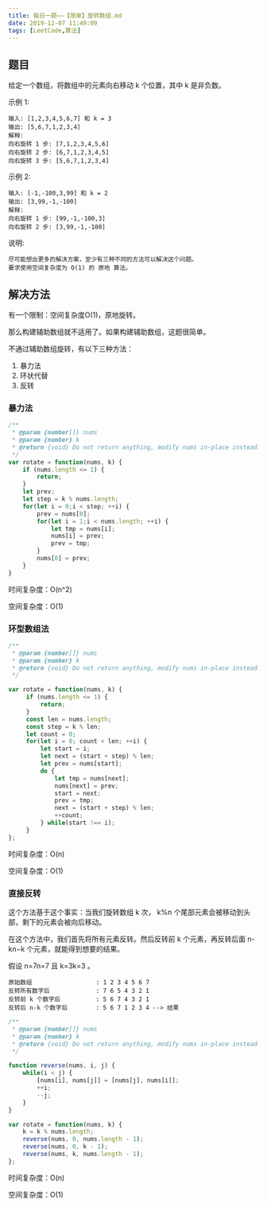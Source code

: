 ```yaml
---
title: 每日一题——【简单】旋转数组.md
date: 2019-12-07 11:49:09
tags: [LeetCode,算法]
---
```


## 题目
给定一个数组，将数组中的元素向右移动 k 个位置，其中 k 是非负数。

示例 1:
```
输入: [1,2,3,4,5,6,7] 和 k = 3
输出: [5,6,7,1,2,3,4]
解释:
向右旋转 1 步: [7,1,2,3,4,5,6]
向右旋转 2 步: [6,7,1,2,3,4,5]
向右旋转 3 步: [5,6,7,1,2,3,4]
```
示例 2:
```
输入: [-1,-100,3,99] 和 k = 2
输出: [3,99,-1,-100]
解释: 
向右旋转 1 步: [99,-1,-100,3]
向右旋转 2 步: [3,99,-1,-100]
```
说明:
```
尽可能想出更多的解决方案，至少有三种不同的方法可以解决这个问题。
要求使用空间复杂度为 O(1) 的 原地 算法。
```


## 解决方法
有一个限制：空间复杂度O(1)，原地旋转。

那么构建辅助数组就不适用了。如果构建辅助数组，这题很简单。

不通过辅助数组旋转，有以下三种方法：
1. 暴力法
2. 环状代替
3. 反转

### 暴力法
```js
/**
 * @param {number[]} nums
 * @param {number} k
 * @return {void} Do not return anything, modify nums in-place instead.
 */
var rotate = function(nums, k) {
    if (nums.length <= 1) {
        return;
    }
    let prev;
    let step = k % nums.length;
    for(let i = 0;i < step; ++i) {
        prev = nums[0];
        for(let i = 1;i < nums.length; ++i) {
            let tmp = nums[i];
            nums[i] = prev;
            prev = tmp;
        }
        nums[0] = prev;
    }
}
```

时间复杂度：O(n^2)

空间复杂度：O(1)

### 环型数组法

```js
/**
 * @param {number[]} nums
 * @param {number} k
 * @return {void} Do not return anything, modify nums in-place instead.
 */

var rotate = function(nums, k) {
     if (nums.length <= 1) {
         return;
     }
     const len = nums.length;
     const step = k % len;
     let count = 0;
     for(let i = 0; count < len; ++i) {
         let start = i;
         let next = (start + step) % len;
         let prev = nums[start];
         do {
             let tmp = nums[next];
             nums[next] = prev;
             start = next;
             prev = tmp;
             next = (start + step) % len;
             ++count;
         } while(start !== i);
     }
};
```

时间复杂度：O(n)

空间复杂度：O(1)

### 直接反转
这个方法基于这个事实：当我们旋转数组 k 次， k%n 个尾部元素会被移动到头部，剩下的元素会被向后移动。

在这个方法中，我们首先将所有元素反转。然后反转前 k 个元素，再反转后面 n-kn−k 个元素，就能得到想要的结果。

假设 n=7n=7 且 k=3k=3 。
```
原始数组                  : 1 2 3 4 5 6 7
反转所有数字后             : 7 6 5 4 3 2 1
反转前 k 个数字后          : 5 6 7 4 3 2 1
反转后 n-k 个数字后        : 5 6 7 1 2 3 4 --> 结果
```

```js
/**
 * @param {number[]} nums
 * @param {number} k
 * @return {void} Do not return anything, modify nums in-place instead.
 */

function reverse(nums, i, j) {
    while(i < j) {
        [nums[i], nums[j]] = [nums[j], nums[i]];
        ++i;
        --j;
    }
}

var rotate = function(nums, k) {
    k = k % nums.length;
    reverse(nums, 0, nums.length - 1);
    reverse(nums, 0, k - 1);
    reverse(nums, k, nums.length - 1);
};
```

时间复杂度：O(n)

空间复杂度：O(1)